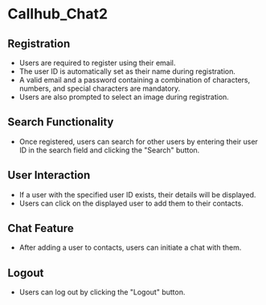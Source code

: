 # Callhub_Chat2 

## Registration

- Users are required to register using their email.
- The user ID is automatically set as their name during registration.
- A valid email and a password containing a combination of characters, numbers, and special characters are mandatory.
- Users are also prompted to select an image during registration.

## Search Functionality

- Once registered, users can search for other users by entering their user ID in the search field and clicking the "Search" button.

## User Interaction

- If a user with the specified user ID exists, their details will be displayed.
- Users can click on the displayed user to add them to their contacts.

## Chat Feature

- After adding a user to contacts, users can initiate a chat with them.

## Logout

- Users can log out by clicking the "Logout" button.
